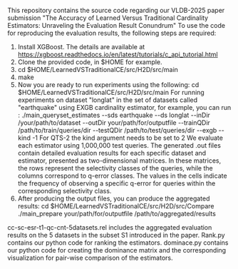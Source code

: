 This repository contains the source code regarding our VLDB-2025 paper submission "The Accuracy of Learned Versus Traditional Cardinality Estimators: Unraveling the Evaluation Result Conundrum"
To use the code for reproducing the evaluation results, the following steps are required:
1. Install XGBoost. The details are available at https://xgboost.readthedocs.io/en/latest/tutorials/c_api_tutorial.html
2. Clone the provided code, in $HOME for example.
3. cd $HOME/LearnedVSTraditionalCE/src/H2D/src/main
4. make
5. Now you are ready to run experiments using the following:
   cd $HOME/LearnedVSTraditionalCE/src/H2D/src/main
   For running experiments on dataset "longlat" in the set of datasets called "earthquake" using EXGB cardinality estimator, for example, you can run :
   ./main_queryset_estimates --sds earthquake --ds longlat --inDir /your/path/to/dataset --outDir your/path/for/outputfile --trainQDir /path/to/train/queries/dir --testQDir /path/to/test/queries/dir --exgb --kind -1
   For QTS-2 the kind argument needs to be set to 2
   We evaluate each estimator using 1,000,000 test queries. The generated .out files contain detailed evaluation results for each specific dataset and estimator, presented as two-dimensional matrices. In these matrices, the rows represent the             selectivity classes of the queries, while the columns correspond to q-error classes. The values in the cells indicate the frequency of observing a specific q-error for queries within the corresponding selectivity class.
7. After producing the output files, you can produce the aggregated results:
   cd $HOME/LearnedVSTraditionalCE/src/H2D/src/Compare
   ./main_prepare your/path/for/outputfile /path/to/aggregated/results
 
cc-sc-esr-t1-qc-cnt-5datasets.rel includes the aggregated evaluation results on the 5 datasets in the subset S1 introduced in the paper. 
Rank.py contains our python code for ranking the estimators.
dominace.py contains our python code for creating the dominance matrix and the corresponding visualization for pair-wise comparison of the estimators.
